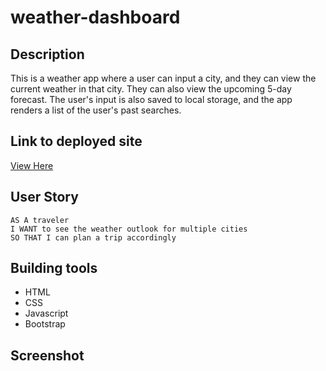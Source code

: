 # weather-dashboard

## Description 
This is a weather app where a user can input a city, and they can view the current weather in that city. They can also view the upcoming 5-day forecast. The user's input is also saved to local storage, and the app renders a list of the user's past searches. 

## Link to deployed site
[View Here](https://tjwri25.github.io/weather-dashboard/)

## User Story
```
AS A traveler
I WANT to see the weather outlook for multiple cities
SO THAT I can plan a trip accordingly
```
## Building tools 

* HTML
* CSS
* Javascript
* Bootstrap

## Screenshot